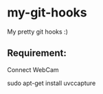 my-git-hooks
============

My pretty git hooks :)

Requirement: 
-----------
Connect WebCam

sudo apt-get install uvccapture
